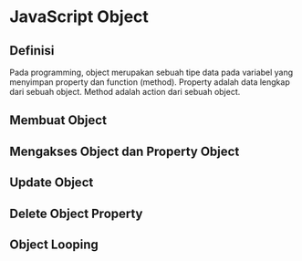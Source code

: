 # JavaScript Object

## Definisi

Pada programming, object merupakan sebuah tipe data pada variabel yang menyimpan property dan function (method). Property adalah data lengkap dari sebuah object. Method adalah action dari sebuah object. 

## Membuat Object



## Mengakses Object dan Property Object

## Update Object

## Delete Object Property

## Object Looping
